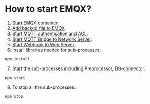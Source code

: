 # How to start EMQX?
1. [Start EMQX container](emqx/run/).
2. [Add backup file to EMQX](emqx/backup/).
3. [Start MQTT authentication and ACL](emqx/http-api/).
4. [Start MQTT Bridge to Network Server](tts-bridge/using-emqx-bridge/).
5. [Start Webhook to Web Server](emqx/conf/).
6. Install libraries needed for sub-processes.
```
npm install
```
7. Start the sub-processes including Preprocessor, DB-connector.
```
npm start
```
8. To stop all the sub-processes.
```
npm stop
```

